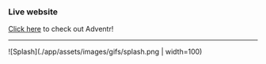 ### Live website

[Click here](https://adventr-app.herokuapp.com/#/) to check out Adventr!

-------------------------------------------

![Splash](./app/assets/images/gifs/splash.png | width=100)
